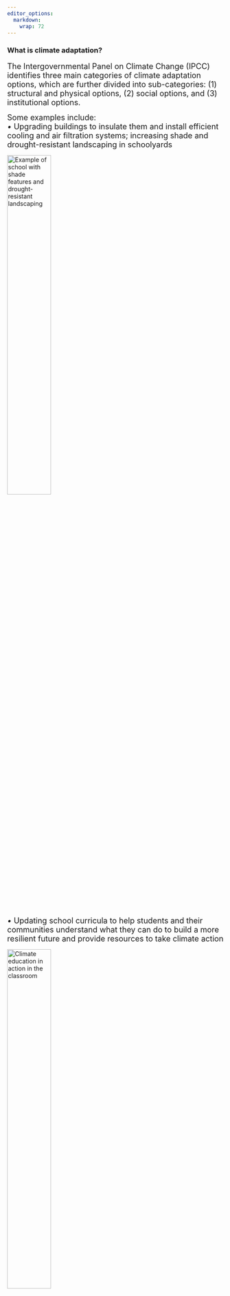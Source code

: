 ```yaml
---
editor_options: 
  markdown: 
    wrap: 72
---
```


### What is climate adaptation?

<span style="font-size:18px;"> The Intergovernmental Panel on Climate
Change (IPCC) identifies three main categories of climate adaptation
options, which are further divided into sub-categories: (1) structural
and physical options, (2) social options, and (3) institutional options.

<span style="font-size:18px;"> Some examples include:\
*•* Upgrading buildings to insulate them and install efficient cooling
and air filtration systems; increasing shade and drought-resistant
landscaping in schoolyards

<img src="Schoolyard.jpg" alt="Example of school with shade features and drought-resistant
landscaping" width="45%">


<span style="font-size:18px;"> *•* Updating school curricula to help
students and their communities understand what they can do to build a
more resilient future and provide resources to take climate action

<img src="climate_ed.jpeg" alt="Climate education in action in the
classroom" width="45%">


<span style="font-size:18px;"> *•* Working with educational institutions
to commit to sustainable frameworks

<img src="school_change.png" alt="Cycle of educational commitments, climate, and change" width="45%">

</span>

<br>

### Why schools and climate adaptation?

<span style="font-size:18px;"> Increasing our understanding of climate
hazard risks at a local scale could enhance our abilities to cope with
disasters in our communities. Disasters related to climate change are an
intergenerational issue and can disrupt schools. More frequent extreme
weather events will increase the likelihood that schools will need to
respond to climate-driven emergencies and public health issues. This
also negatively affects student learning, school facilities, access to
much-needed resources, and district budgets.

<span style="font-size:18px;"> Additionally, climate change
disproportionately impacts communities in California. Schools that serve
more historically under resourced populations will likely be more
severely impacted.

<br>

### Where can I find additional resources?

<span style="font-size:18px;"> Here are some kid- and teenager-friendly
resources that have been vetted by climate scientists and science
educators.

<span style="font-size:18px;"> *•*
[CLEAN](https://cleanet.org/index.html) is a database of resources
supported by the National Oceanic and Atmospheric Administration.

<span style="font-size:18px;"> *•* [Subject to
Climate](https://subjecttoclimate.org/news) offers news articles and
lesson plans written for fifth graders and up.

<span style="font-size:18px;"> *•* [The New York Times's Learning
Network](https://www.nytimes.com/2021/11/04/learning/lesson-plans/resources-for-teaching-about-climate-change-with-the-new-york-times.html?action=click&module=RelatedLinks&pgtype=Article)
curates kid-friendly material that's designed for teachers but may also
be helpful for parents. Start with their [Climate Change Guide for
Kids](https://www.nytimes.com/interactive/2021/04/18/climate/climate-change-future-kids.html)

<span style="font-size:18px;"> To see how California is doing overall,
check out this [summary of California
actions](https://www.georgetownclimate.org/adaptation/state-information/california/completed-goals.html).
You can dig further by looking into whether your local jurisidiction is
working on a climate adaptation plan. This information is typically
found on your local jurisdiction's planning department website.

<br> <br>
